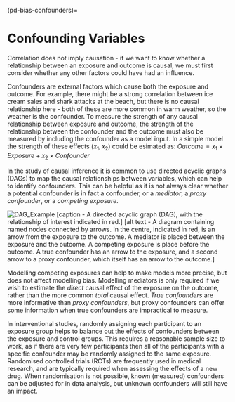 (pd-bias-confounders)=
# Confounding Variables
Correlation does not imply causation - if we want to know whether a relationship between an exposure and outcome is causal, we must first consider whether any other factors could have had an influence.

Confounders are external factors which cause both the exposure and outcome.
For example, there might be a strong correlation between ice cream sales and shark attacks at the beach, but there is no causal relationship here - both of these are more common in warm weather, so the weather is the confounder. 
To measure the strength of any causal relationship between exposure and outcome, the strength of the relationship between the confounder and the outcome must also be measured by including the confounder as a model input. 
In a simple model the strength of these effects ($x_1, x_2$) could be esimated as:
$Outcome = x_1 \times  Exposure  + x_2 \times Confounder$


In the study of causal inference it is common to use directed acyclic graphs (DAGs) to map the causal relationships between variables, which can help to identify confounders. 
This can be helpful as it is not always clear whether a potential confounder is in fact a confounder, or a *mediator*, a *proxy confounder*, or a *competing exposure*. 

![DAG_Example](https://hackmd.io/_uploads/H1YsrR6B0.png)
[caption - A directed acyclic graph (DAG), with the relationship of interest indicated in red.]
[alt text - A diagram containing named nodes connected by arrows. In the centre, indicated in red, is an arrow from the exposure to the outcome. A mediator is placed between the exposure and the outcome. A competing exposure is place before the outcome. A true confounder has an arrow to the exposure, and a second arrow to a proxy confounder, which itself has an arrow to the outcome.]

Modelling competing exposures can help to make models more precise, but does not affect modelling bias. 
Modelling mediators is only required if we wish to estimate the *direct* causal effect of the exposure on the outcome, rather than the more common *total* causal effect. 
*True confounders* are more informative than *proxy confounders*, but proxy confounders can offer some information when true confounders are impractical to measure. 

In interventional studies, randomly assigning each participant to an exposure group helps to balance out the effects of confounders between the exposure and control groups.
This requires a reasonable sample size to work, as if there are very few participants then all of the participants with a specific confounder may be randomly assigned to the same exposure.
Randomised controlled trials (RCTs) are frequently used in medical research, and are typically required when assessing the effects of a new drug. 
When randomisation is not possible, known (measured) confounders can be adjusted for in data analysis, but unknown confounders will still have an impact. 
